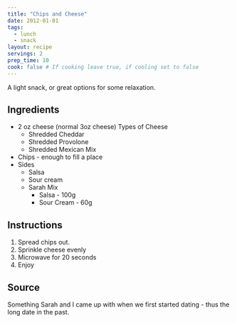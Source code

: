 ```yaml
---
title: "Chips and Cheese"
date: 2012-01-01
tags: 
  - lunch
  - snack
layout: recipe
servings: 2
prep_time: 10
cook: false # If cooking leave true, if cooling set to false
---
```


A light snack, or great options for some relaxation.

## Ingredients

- 2 oz cheese (normal 3oz cheese)  Types of Cheese
  - Shredded Cheddar
  - Shredded Provolone
  - Shredded Mexican Mix
- Chips - enough to fill a place
- Sides
  - Salsa
  - Sour cream
  - Sarah Mix
    - Salsa - 100g
    - Sour Cream - 60g

## Instructions

1. Spread chips out.
2. Sprinkle cheese evenly
3. Microwave for 20 seconds
4. Enjoy

## Source

Something Sarah and I came up with when we first started dating - thus the long date in the past.
